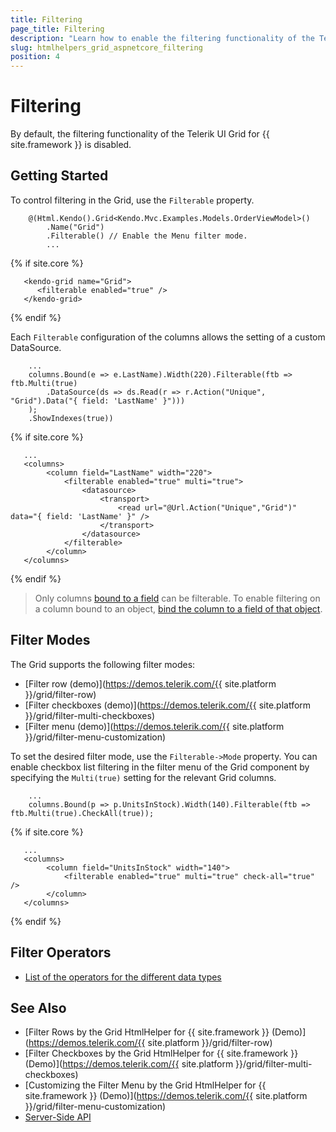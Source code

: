 ```yaml
---
title: Filtering
page_title: Filtering
description: "Learn how to enable the filtering functionality of the Telerik UI Grid for {{ site.framework }}."
slug: htmlhelpers_grid_aspnetcore_filtering
position: 4
---
```


# Filtering

By default, the filtering functionality of the Telerik UI Grid for {{ site.framework }} is disabled.

## Getting Started

To control filtering in the Grid, use the `Filterable` property.

```HtmlHelper
    @(Html.Kendo().Grid<Kendo.Mvc.Examples.Models.OrderViewModel>()
        .Name("Grid")
        .Filterable() // Enable the Menu filter mode.
        ...
```
{% if site.core %}
```TagHelper
   <kendo-grid name="Grid">
      <filterable enabled="true" />
   </kendo-grid>
```
{% endif %}

Each `Filterable` configuration of the columns allows the setting of a custom DataSource.

```HtmlHelper
    ...
    columns.Bound(e => e.LastName).Width(220).Filterable(ftb => ftb.Multi(true)
        .DataSource(ds => ds.Read(r => r.Action("Unique", "Grid").Data("{ field: 'LastName' }")))
    );
    .ShowIndexes(true))
```
{% if site.core %}
```TagHelper
   ...
   <columns>
	    <column field="LastName" width="220">
	        <filterable enabled="true" multi="true">
				<datasource>
					<transport>
						<read url="@Url.Action("Unique","Grid")" data="{ field: 'LastName' }" />
					</transport>
				</datasource>
			</filterable>
	    </column>
   </columns>
```
{% endif %}

> Only columns [bound to a field](https://docs.telerik.com/kendo-ui/api/javascript/ui/grid/configuration/columns.field) can be filterable. To enable filtering on a column bound to an object, [bind the column to a field of that object](https://docs.telerik.com/aspnet-core/knowledge-base/grid-enable-operations-for-object-column).

## Filter Modes

The Grid supports the following filter modes:
* [Filter row (demo)](https://demos.telerik.com/{{ site.platform }}/grid/filter-row)
* [Filter checkboxes (demo)](https://demos.telerik.com/{{ site.platform }}/grid/filter-multi-checkboxes)
* [Filter menu (demo)](https://demos.telerik.com/{{ site.platform }}/grid/filter-menu-customization)

To set the desired filter mode, use the `Filterable->Mode` property. You can enable checkbox list filtering in the filter menu of the Grid component by specifying the `Multi(true)` setting for the relevant Grid columns.

```HtmlHelper
    ...
    columns.Bound(p => p.UnitsInStock).Width(140).Filterable(ftb => ftb.Multi(true).CheckAll(true));
```
{% if site.core %}
```TagHelper
   ...
   <columns>
	    <column field="UnitsInStock" width="140">
	        <filterable enabled="true" multi="true" check-all="true" />
	    </column>
   </columns>
```
{% endif %}

## Filter Operators

* [List of the operators for the different data types](https://docs.telerik.com/kendo-ui/api/javascript/ui/grid/configuration/filterable.operators#related-properties)

## See Also

* [Filter Rows by the Grid HtmlHelper for {{ site.framework }} (Demo)](https://demos.telerik.com/{{ site.platform }}/grid/filter-row)
* [Filter Checkboxes by the Grid HtmlHelper for {{ site.framework }} (Demo)](https://demos.telerik.com/{{ site.platform }}/grid/filter-multi-checkboxes)
* [Customizing the Filter Menu by the Grid HtmlHelper for {{ site.framework }} (Demo)](https://demos.telerik.com/{{ site.platform }}/grid/filter-menu-customization)
* [Server-Side API](/api/grid)

